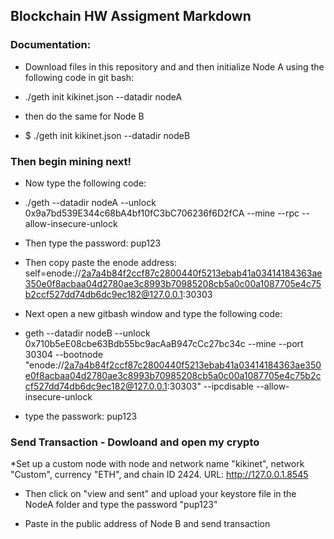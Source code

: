 ## Blockchain HW Assigment Markdown

### Documentation:

* Download files in this repository and and then initialize Node A using the following code in git bash:


* ./geth init kikinet.json --datadir nodeA 

* then do the same for Node B

* $ ./geth init kikinet.json --datadir nodeB

### Then begin mining next!


* Now type the following code:

* ./geth --datadir nodeA --unlock 0x9a7bd539E344c68bA4bf10fC3bC706236f6D2fCA --mine --rpc --allow-insecure-unlock

* Then type the password: pup123

* Then copy paste the enode address: self=enode://2a7a4b84f2ccf87c2800440f5213ebab41a03414184363ae350e0f8acbaa04d2780ae3c8993b70985208cb5a0c00a1087705e4c75b2ccf527dd74db6dc9ec182@127.0.0.1:30303

* Next open a new gitbash window and type the following code:

* geth --datadir nodeB --unlock 0x710b5eE08cbe63Bdb55bc9acAaB947cCc27bc34c --mine --port 30304 --bootnode "enode://2a7a4b84f2ccf87c2800440f5213ebab41a03414184363ae350e0f8acbaa04d2780ae3c8993b70985208cb5a0c00a1087705e4c75b2ccf527dd74db6dc9ec182@127.0.0.1:30303" --ipcdisable  --allow-insecure-unlock

* type the passwork: pup123

### Send Transaction - Dowloand and open my crypto


*Set up a custom node with node and network name "kikinet", network "Custom", currency "ETH", and chain ID 2424. URL: http://127.0.0.1.8545


* Then click on "view and sent" and upload your keystore file in the NodeA folder and type the password "pup123" 

* Paste in the public address of Node B and send transaction
